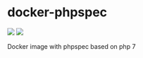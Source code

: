 # docker-phpspec

[![](https://images.microbadger.com/badges/image/alxsad/phpspec.svg)](https://microbadger.com/images/alxsad/phpspec "Get your own image badge on microbadger.com")
[![](https://images.microbadger.com/badges/version/alxsad/phpspec.svg)](https://microbadger.com/images/alxsad/phpspec "Get your own version badge on microbadger.com")

Docker image with phpspec based on php 7
